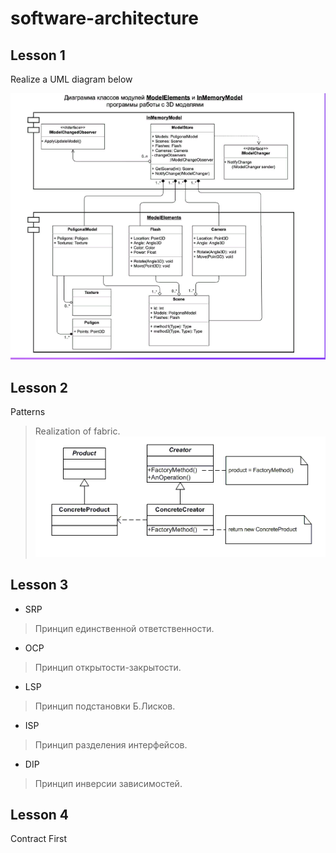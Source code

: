 # software-architecture

## Lesson 1

Realize a UML diagram below

!["diagram"](./diagram.png)

## Lesson 2

Patterns

>Realization of fabric.
!["diagram"](./fabric.png)

## Lesson 3

* SRP

>Принцип единственной ответственности.

* OCP

>Принцип открытости-закрытости.

* LSP

>Принцип подстановки Б.Лисков.

* ISP

>Принцип разделения интерфейсов.

* DIP

>Принцип инверсии зависимостей.

## Lesson 4

Contract First